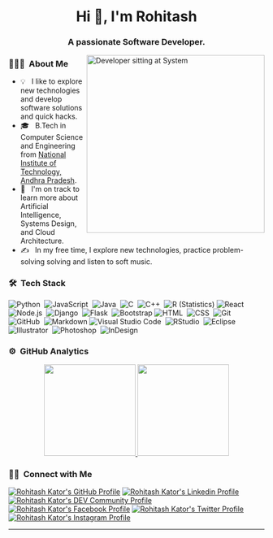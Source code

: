 <div align="center">
    <h1>Hi 👋, I'm Rohitash</h1>
    <h3>A passionate Software Developer.</h3>
</div>

<img alt="Developer sitting at System" height="auto" width="350" src="https://github.com/7oSkaaa/7oSkaaa/blob/main/Images/Right_Side.gif" align="right"/>

### 👨🏻‍💻 &nbsp;About Me

- 💡 &nbsp; I like to explore new technologies and develop software solutions and quick hacks.
- 🎓 &nbsp; B.Tech in Computer Science and Engineering from [National Institute of Technology, Andhra Pradesh](https://www.nitandhra.ac.in).
- 🌱 &nbsp; I'm on track to learn more about Artificial Intelligence, Systems Design, and Cloud Architecture.
- ✍️ &nbsp; In my free time, I explore new technologies, practice problem-solving solving and listen to soft music.


### 🛠 &nbsp;Tech Stack

![Python](https://img.shields.io/badge/-Python-05122A?style=flat&logo=python)&nbsp;
![JavaScript](https://img.shields.io/badge/-JavaScript-05122A?style=flat&logo=javascript)&nbsp;
![Java](https://img.shields.io/badge/-Java-05122A?style=flat&logo=Java&logoColor=FFA518)&nbsp;
![C](https://img.shields.io/badge/-C-05122A?style=flat&logo=C&logoColor=A8B9CC)&nbsp;
![C++](https://img.shields.io/badge/-C++-05122A?style=flat&logo=C%2B%2B&logoColor=00599C)&nbsp;
![R (Statistics)](https://img.shields.io/badge/-R-05122A?style=flat&logo=R&logoColor=276DC3)
![React](https://img.shields.io/badge/-React-05122A?style=flat&logo=react)&nbsp;
![Node.js](https://img.shields.io/badge/-Node.js-05122A?style=flat&logo=node.js)&nbsp;
![Django](https://img.shields.io/badge/-Django-05122A?style=flat&logo=django&logoColor=092E20)&nbsp;
![Flask](https://img.shields.io/badge/-Flask-05122A?style=flat&logo=flask)&nbsp;
![Bootstrap](https://img.shields.io/badge/-Bootstrap-05122A?style=flat&logo=bootstrap&logoColor=563D7C)
![HTML](https://img.shields.io/badge/-HTML-05122A?style=flat&logo=HTML5)&nbsp;
![CSS](https://img.shields.io/badge/-CSS-05122A?style=flat&logo=CSS3&logoColor=1572B6)&nbsp;
![Git](https://img.shields.io/badge/-Git-05122A?style=flat&logo=git)&nbsp;
![GitHub](https://img.shields.io/badge/-GitHub-05122A?style=flat&logo=github)&nbsp;
![Markdown](https://img.shields.io/badge/-Markdown-05122A?style=flat&logo=markdown)
![Visual Studio Code](https://img.shields.io/badge/-Visual%20Studio%20Code-05122A?style=flat&logo=visual-studio-code&logoColor=007ACC)&nbsp;
![RStudio](https://img.shields.io/badge/-RStudio-05122A?style=flat&logo=rstudio)&nbsp;
![Eclipse](https://img.shields.io/badge/-Eclipse-05122A?style=flat&logo=eclipse-ide&logoColor=2C2255)
![Illustrator](https://img.shields.io/badge/-Illustrator-05122A?style=flat&logo=adobe-illustrator)&nbsp;
![Photoshop](https://img.shields.io/badge/-Photoshop-05122A?style=flat&logo=adobe-photoshop)&nbsp;
![InDesign](https://img.shields.io/badge/-InDesign-05122A?style=flat&logo=adobe-indesign)

### ⚙️ &nbsp;GitHub Analytics

<p align="center">
<a href="https://github.com/itsRkator">
  <img height="180em" src="https://github-readme-stats-eight-theta.vercel.app/api?username=itsRkator&show_icons=true&theme=algolia&include_all_commits=true&count_private=true"/>
  <img height="180em" src="https://github-readme-stats-eight-theta.vercel.app/api/top-langs/?username=itsRkator&layout=compact&langs_count=8&theme=algolia"/>
</a>
</p>

### 🤝🏻 &nbsp;Connect with Me

  [![Rohitash Kator's GitHub Profile](https://img.shields.io/badge/github-itsRkator-007bb5?style=badge&logo=github)](https://www.github.com/itsRkator)
  [![Rohitash Kator's Linkedin Profile](https://img.shields.io/badge/linkedin-itsRkator-007bb5?style=badge&logo=linkedin)](https://www.linkedin.com/in/itsRkator)
  [![Rohitash Kator's DEV Community Profile](https://img.shields.io/badge/dev-itsRkator-000000?style=badge&logo=dev.to)](https://dev.to/itsrkator)
  [![Rohitash Kator's Facebook Profile](https://img.shields.io/badge/facebook-itsRkator-1877f2?style=badge&logo=facebook)](https://facebook.com/itsRkator)
  [![Rohitash Kator's Twitter Profile](https://img.shields.io/badge/twitter-itsRkator-1da1f2?style=badge&logo=twitter)](https://twitter.com/itsRkator)
  [![Rohitash Kator's Instagram Profile](https://img.shields.io/badge/instagram-hey.auspicious-c32aa3?style=badge&logo=instagram)](https://instagram.com/mystical.rms)

---
